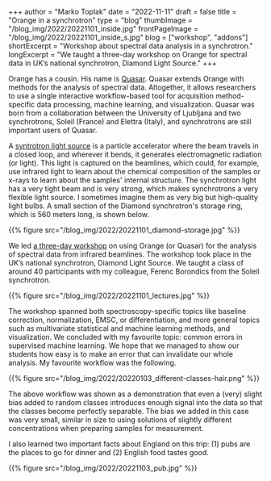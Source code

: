 +++
author = "Marko Toplak"
date = "2022-11-11"
draft = false
title = "Orange in a synchrotron"
type = "blog"
thumbImage = "/blog_img/2022/20221101_inside.jpg"
frontPageImage = "/blog_img/2022/20221101_inside_s.jpg"
blog = ["workshop", "addons"]
shortExcerpt = "Workshop about spectral data analysis in a synchrotron."
longExcerpt = "We taught a three-day workshop on Orange for spectral data in UK’s national synchrotron, Diamond Light Source."
+++

Orange has a cousin. His name is [Quasar](https://quasar.codes/). Quasar extends Orange with methods for the analysis of spectral data. Altogether, it allows researchers to use a single interactive workflow-based tool for acquisition method-specific data processing, machine learning, and visualization. Quasar was born from a collaboration between the University of Ljubljana and two synchrotrons, Soleil (France) and Elettra (Italy), and synchrotrons are still important users of Quasar.

A [syntrotron light source](https://en.wikipedia.org/wiki/Synchrotron_light_source) is a particle accelerator where the beam travels in a closed loop, and wherever it bends, it generates electromagnetic radiation (or light). This light is captured on the beamlines, which could, for example, use infrared light to learn about the chemical composition of the samples or x-rays to learn about the samples' internal structure. The synchrotron light has a very tight beam and is very strong, which makes synchrotrons a very flexible light source. I sometimes imagine them as very big but high-quality light bulbs. A small section of the Diamond synchrotron's storage ring, which is 560 meters long, is shown below.

{{% figure src="/blog_img/2022/20221101_diamond-storage.jpg" %}}

We led [a three-day workshop](https://www.diamond.ac.uk/Home/Events/2022/Infrared-microspectroscopy-analysis-training---QUASAR-software0.html) on using Orange (or Quasar) for the analysis of spectral data from infrared beamlines. The workshop took place in the UK’s national synchrotron, Diamond Light Source. We taught a class of around 40 participants with my colleague, Ferenc Borondics from the Soleil synchrotron.

{{% figure src="/blog_img/2022/20221101_lectures.jpg" %}}

The workshop spanned both spectroscopy-specific topics like baseline correction, normalization, EMSC, or differentiation, and more general topics such as multivariate statistical and machine learning methods, and visualization. We concluded with my favourite topic: common errors in supervised machine learning. We hope that we managed to show our students how easy is to make an error that can invalidate our whole analysis. My favourite workflow was the following. 

{{% figure src="/blog_img/2022/20220103_different-classes-hair.png" %}}

The above workflow was shown as a demonstration that even a (very) slight bias added to random classes introduces enough signal into the data so that the classes become perfectly separable. The bias we added in this case was very small, similar in size to using solutions of slightly different concentrations when preparing samples for measurement.

I also learned two important facts about England on this trip: (1) pubs are the places to go for dinner and (2) English food tastes good.

{{% figure src="/blog_img/2022/20221103_pub.jpg" %}}
